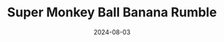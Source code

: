 ---
title: Super Monkey Ball Banana Rumble
tags:
  - platform_switch
  - genre_casual
  - genre_platformer
note: Launch Edition
physical: true
digital: false
guide: false
pending: false
date: 2024-08-03
---